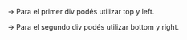 → Para el primer div podés utilizar top y left.

→ Para el segundo div podés utilizar bottom y right.